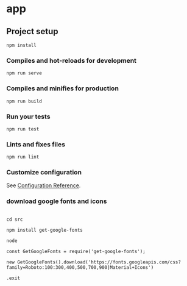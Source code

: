 # app

## Project setup
```
npm install
```

### Compiles and hot-reloads for development
```
npm run serve
```

### Compiles and minifies for production
```
npm run build
```

### Run your tests
```
npm run test
```

### Lints and fixes files
```
npm run lint
```

### Customize configuration
See [Configuration Reference](https://cli.vuejs.org/config/).

### download google fonts and icons

```

cd src

npm install get-google-fonts

node

const GetGoogleFonts = require('get-google-fonts');

new GetGoogleFonts().download('https://fonts.googleapis.com/css?family=Roboto:100:300,400,500,700,900|Material+Icons')

.exit
```
